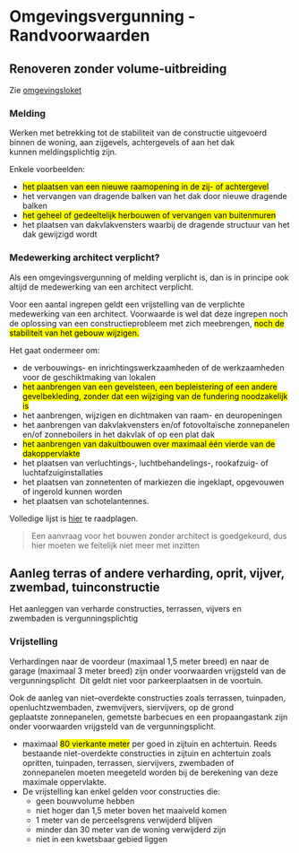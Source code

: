 # Omgevingsvergunning - Randvoorwaarden
## Renoveren zonder volume-uitbreiding

Zie [omgevingsloket](https://www.omgevingsloket.be/verbouwen)

### Melding

Werken met betrekking tot de stabiliteit van de constructie uitgevoerd binnen de woning, aan zijgevels, achtergevels of aan het dak kunnen meldingsplichtig zijn.

Enkele voorbeelden:

-   <mark>het plaatsen van een nieuwe raamopening in de zij- of achtergevel</mark>
-   het vervangen van dragende balken van het dak door nieuwe dragende balken
-  <mark>het geheel of gedeeltelijk herbouwen of vervangen van buitenmuren</mark>
-   het plaatsen van dakvlakvensters waarbij de dragende structuur van het dak gewijzigd wordt

### Medewerking architect verplicht?

Als een omgevingsvergunning of melding verplicht is, dan is in principe ook altijd de medewerking van een architect verplicht.

Voor een aantal ingrepen geldt een vrijstelling van de verplichte medewerking van een architect. Voorwaarde is wel dat deze ingrepen noch de oplossing van een constructieprobleem met zich meebrengen, <mark>noch de stabiliteit van het gebouw wijzigen.</mark>

Het gaat ondermeer om:   
-   de verbouwings- en inrichtingswerkzaamheden of de werkzaamheden voor de geschiktmaking van lokalen
-   <mark>het aanbrengen van een gevelsteen, een bepleistering of een andere gevelbekleding, zonder dat een wijziging van de fundering noodzakelijk is</mark>
-   het aanbrengen, wijzigen en dichtmaken van raam- en deuropeningen
-   het aanbrengen van dakvlakvensters en/of fotovoltaïsche zonnepanelen en/of zonneboilers in het dakvlak of op een plat dak
-   <mark>het aanbrengen van dakuitbouwen over maximaal één vierde van de dakoppervlakte</mark> 
-   het plaatsen van verluchtings-, luchtbehandelings-, rookafzuig- of luchtafzuiginstallaties
-   het plaatsen van zonnetenten of markiezen die ingeklapt, opgevouwen of ingerold kunnen worden
-   het plaatsen van schotelantennes.

Volledige lijst is [hier](https://codex.vlaanderen.be/PrintDocument.ashx?id=1011469&datum=&geannoteerd=false&print=false) te raadplagen. 

>Een aanvraag voor het bouwen zonder architect is goedgekeurd, dus hier moeten we feitelijk niet meer met inzitten

## Aanleg terras of andere verharding, oprit, vijver, zwembad, tuinconstructie

Het aanleggen van verharde constructies, terrassen, vijvers en zwembaden is vergunningsplichtig

### Vrijstelling
Verhardingen naar de voordeur (maximaal 1,5 meter breed) en naar de garage (maximaal 3 meter breed) zijn onder voorwaarden vrijgsteld van de vergunningsplicht  Dit geldt niet voor parkeerplaatsen in de voortuin.

Ook de aanleg van niet–overdekte constructies zoals terrassen, tuinpaden, openluchtzwembaden, zwemvijvers, siervijvers, op de grond geplaatste zonnepanelen, gemetste barbecues en een propaangastank zijn onder voorwaarden vrijgsteld van de vergunningsplicht.

-   maximaal <mark>80 vierkante meter</mark> per goed in zijtuin en achtertuin. Reeds bestaande niet-overdekte constructies in zijtuin en achtertuin zoals opritten, tuinpaden, terrassen, siervijvers, zwembaden of zonnepanelen moeten meegeteld worden bij de berekening van deze maximale oppervlakte. 
-   De vrijstelling kan enkel gelden voor constructies die: 
    -   geen bouwvolume hebben 
    -   niet hoger dan 1,5 meter boven het maaiveld komen
    -   1 meter van de perceelsgrens verwijderd blijven 
    -   minder dan 30 meter van de woning verwijderd zijn
    -   niet in een kwetsbaar gebied liggen